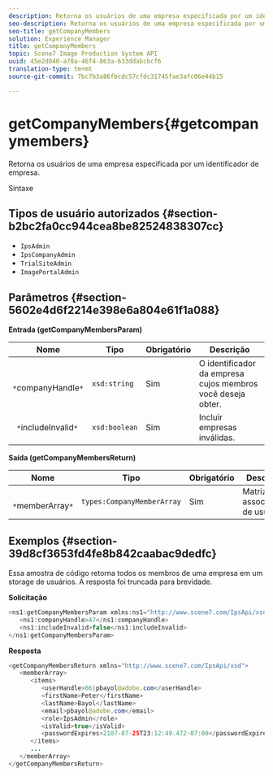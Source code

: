 ```yaml
---
description: Retorna os usuários de uma empresa especificada por um identificador de empresa.
seo-description: Retorna os usuários de uma empresa especificada por um identificador de empresa.
seo-title: getCompanyMembers
solution: Experience Manager
title: getCompanyMembers
topic: Scene7 Image Production System API
uuid: 45e2d040-a70a-46f4-863a-633ddabcbcf6
translation-type: tm+mt
source-git-commit: 7bc7b3a86fbcdc57cfdc31745fae3afc06e44b15

---
```



# getCompanyMembers{#getcompanymembers}

Retorna os usuários de uma empresa especificada por um identificador de empresa.

Sintaxe

## Tipos de usuário autorizados {#section-b2bc2fa0cc944cea8be82524838307cc}

* `IpsAdmin`
* `IpsCompanyAdmin`
* `TrialSiteAdmin`
* `ImagePortalAdmin`

## Parâmetros {#section-5602e4d6f2214e398e6a804e61f1a088}

**Entrada (getCompanyMembersParam)**

| Nome | Tipo | Obrigatório | Descrição |
|---|---|---|---|
| ` *`companyHandle`*` | `xsd:string` | Sim | O identificador da empresa cujos membros você deseja obter. |
| ` *`includeInvalid`*` | `xsd:boolean` | Sim | Incluir empresas inválidas. |

**Saída (getCompanyMembersReturn)**

| Nome | Tipo | Obrigatório | Descrição |
|---|---|---|---|
| ` *`memberArray`*` | `types:CompanyMemberArray` | Sim | Matriz de associações de usuários. |

## Exemplos {#section-39d8cf3653fd4fe8b842caabac9dedfc}

Essa amostra de código retorna todos os membros de uma empresa em um storage de usuários. A resposta foi truncada para brevidade.

**Solicitação**

```java
<ns1:getCompanyMembersParam xmlns:ns1="http://www.scene7.com/IpsApi/xsd">
   <ns1:companyHandle>47</ns1:companyHandle>
   <ns1:includeInvalid>false</ns1:includeInvalid>
</ns1:getCompanyMembersParam>
```

**Resposta**

```java
<getCompanyMembersReturn xmlns="http://www.scene7.com/IpsApi/xsd">
   <memberArray>
      <items>
         <userHandle>66|pbayol@adobe.com</userHandle>
         <firstName>Peter</firstName>
         <lastName>Bayol</lastName>
         <email>pbayol@adobe.com</email>
         <role>IpsAdmin</role>
         <isValid>true</isValid>
         <passwordExpires>2107-07-25T23:12:49.472-07:00</passwordExpires>
      </items>
      ...
   </memberArray>
</getCompanyMembersReturn>
```

